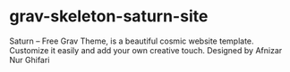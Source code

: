 # grav-skeleton-saturn-site
Saturn – Free Grav Theme, is a beautiful cosmic website template. Customize it easily and add your own creative touch. Designed by  Afnizar Nur Ghifari
